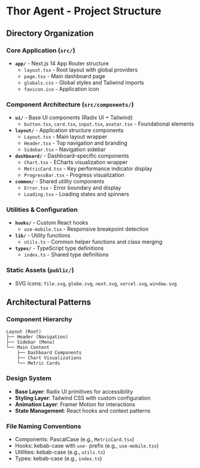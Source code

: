 # Thor Agent - Project Structure

## Directory Organization

### Core Application (`src/`)
- **`app/`** - Next.js 14 App Router structure
  - `layout.tsx` - Root layout with global providers
  - `page.tsx` - Main dashboard page
  - `globals.css` - Global styles and Tailwind imports
  - `favicon.ico` - Application icon

### Component Architecture (`src/components/`)
- **`ui/`** - Base UI components (Radix UI + Tailwind)
  - `button.tsx`, `card.tsx`, `input.tsx`, `avatar.tsx` - Foundational elements
- **`layout/`** - Application structure components
  - `Layout.tsx` - Main layout wrapper
  - `Header.tsx` - Top navigation and branding
  - `Sidebar.tsx` - Navigation sidebar
- **`dashboard/`** - Dashboard-specific components
  - `Chart.tsx` - ECharts visualization wrapper
  - `MetricCard.tsx` - Key performance indicator display
  - `ProgressBar.tsx` - Progress visualization
- **`common/`** - Shared utility components
  - `Error.tsx` - Error boundary and display
  - `Loading.tsx` - Loading states and spinners

### Utilities & Configuration
- **`hooks/`** - Custom React hooks
  - `use-mobile.tsx` - Responsive breakpoint detection
- **`lib/`** - Utility functions
  - `utils.ts` - Common helper functions and class merging
- **`types/`** - TypeScript type definitions
  - `index.ts` - Shared type definitions

### Static Assets (`public/`)
- SVG icons: `file.svg`, `globe.svg`, `next.svg`, `vercel.svg`, `window.svg`

## Architectural Patterns

### Component Hierarchy
```
Layout (Root)
├── Header (Navigation)
├── Sidebar (Menu)
└── Main Content
    ├── Dashboard Components
    ├── Chart Visualizations
    └── Metric Cards
```

### Design System
- **Base Layer**: Radix UI primitives for accessibility
- **Styling Layer**: Tailwind CSS with custom configuration
- **Animation Layer**: Framer Motion for interactions
- **State Management**: React hooks and context patterns

### File Naming Conventions
- Components: PascalCase (e.g., `MetricCard.tsx`)
- Hooks: kebab-case with `use-` prefix (e.g., `use-mobile.tsx`)
- Utilities: kebab-case (e.g., `utils.ts`)
- Types: kebab-case (e.g., `index.ts`)
